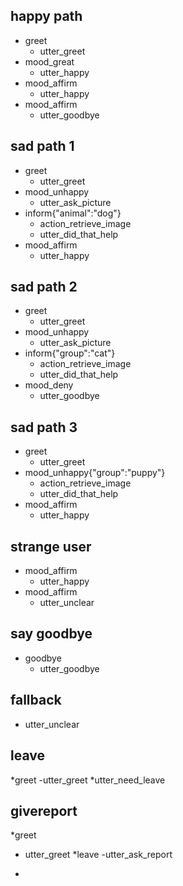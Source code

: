 
## happy path               <!-- name of the story - just for debugging -->
* greet              
  - utter_greet
* mood_great               <!-- user utterance, in format intent[entities] -->
  - utter_happy
* mood_affirm
  - utter_happy
* mood_affirm
  - utter_goodbye
  
## sad path 1               <!-- this is already the start of the next story -->
* greet
  - utter_greet             <!-- action the bot should execute -->
* mood_unhappy
  - utter_ask_picture
* inform{"animal":"dog"}  
  - action_retrieve_image
  - utter_did_that_help
* mood_affirm
  - utter_happy

## sad path 2
* greet
  - utter_greet
* mood_unhappy
  - utter_ask_picture
* inform{"group":"cat"}
  - action_retrieve_image
  - utter_did_that_help
* mood_deny
  - utter_goodbye
  
## sad path 3
* greet
  - utter_greet
* mood_unhappy{"group":"puppy"}
  - action_retrieve_image
  - utter_did_that_help
* mood_affirm
  - utter_happy
  
## strange user
* mood_affirm
  - utter_happy
* mood_affirm
  - utter_unclear

## say goodbye
* goodbye
  - utter_goodbye

## fallback
- utter_unclear

## leave
*greet
  -utter_greet
*utter_need_leave
## givereport
*greet
  - utter_greet
*leave
  -utter_ask_report

 
*


